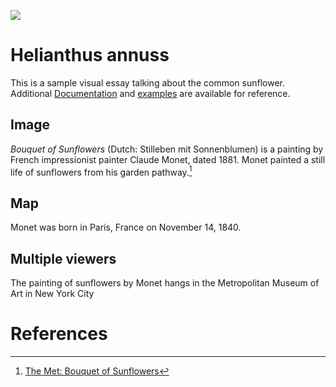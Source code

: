 <a href="https://juncture-digital.org"><img src="https://juncture-digital.org/images/ve-button.png"></a>

<param ve-config 
       title="Helianthus"
       author="Sherri Brown"
       banner="https://upload.wikimedia.org/wikipedia/commons/c/c2/I-40W-Sunflowers.jpg" 
       layout="vertical">

<!-- Entities discussed throughout the essay are typically defined before the essay text and
     are thus available in all text.  Entity identifiers (QIDs) can be found in either
     Wikipedia or Wikidata (https://www.wikidata.org)> -->
<param title="Helianthus annuss" eid="Q171497" aliases="common sunflower"> 
<param title="Carl Linnaeus" eid="Q1043" aliases="Linnaeus"> 
<param title="Genera Plantarum" eid="Qa0975586" aliases="5th edition Genera Plantarum"> 
<param title="Claude Monet" eid="Q296" aliases="Monet"> 
<param title="Paris" eid="Q90" aliases="Paris, France"> 

# Helianthus annuss

This is a sample visual essay talking about the common sunflower.  Additional [Documentation](https://github.com/JSTOR-Labs/juncture/wiki) and [examples](https://jstor-labs.github.io/juncture-examples) are available for reference.
<param ve-image 
       label="Bouquet of Sunflowers" 
       description="painting by Claude Monet" 
       license="public domain" 
       url="https://upload.wikimedia.org/wikipedia/commons/2/23/Claude_Monet_052.jpg">

## Image

_Bouquet of Sunflowers_ (Dutch: Stilleben mit Sonnenblumen) is a painting by French impressionist painter Claude Monet, 
dated 1881. Monet painted a still life of sunflowers from his garden pathway.[^1]
<param ve-image 
       label="Bouquet of Sunflowers" 
       description="painting by Claude Monet" 
       license="public domain" 
       url="https://upload.wikimedia.org/wikipedia/commons/2/23/Claude_Monet_052.jpg">

## Map

Monet was born in Paris, France on November 14, 1840. 
<param ve-map center="Q90" zoom="10">

## Multiple viewers
The painting of sunflowers by Monet hangs in the Metropolitan Museum of Art in New York City
<param ve-image 
       label="The Met" 
       description="entrace to The Met in Manhattan, New York City" 
       license="attribution-share alike 2.0 generic" 
       url="https://upload.wikimedia.org/wikipedia/commons/3/30/Metropolitan_Museum_of_Art_%28The_Met%29_-_Central_Park%2C_NYC.jpg">
<param ve-map center="40.46, 73.57" zoom="11">

# References

[^1]: [The Met: Bouquet of Sunflowers](https://www.metmuseum.org/art/collection/search/437112)
